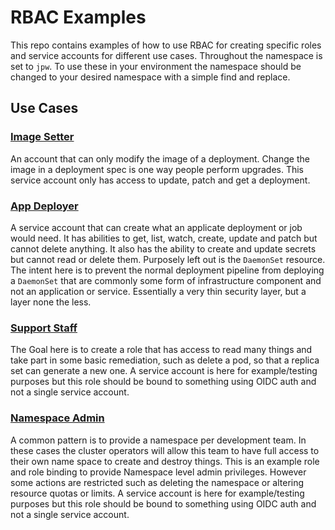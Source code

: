 # RBAC Examples
This repo contains examples of how to use RBAC for creating specific roles and service accounts for different use cases. Throughout the namespace is set to `jpw`. To use these in your environment the namespace should be changed to your desired namespace with a simple find and replace. 


## Use Cases
### [Image Setter](image-setter.yaml)
An account that can only modify the image of a deployment. Change the image in a deployment spec is one way people perform upgrades. This service account only has access to update, patch and get a deployment. 


### [App Deployer](app-deployer.yaml)
A service account that can create what an applicate deployment or job would need. It has abilities to get, list, watch, create, update and patch but cannot delete anything. It also has the ability to create and update secrets but cannot read or delete them. Purposely left out is the `DaemonSet` resource. The intent here is to prevent the normal deployment pipeline from deploying a `DaemonSet` that are commonly some form of infrastructure component and not an application or service. Essentially a very thin security layer, but a layer none the less. 


### [Support Staff](support-staff.yaml)
The Goal here is to create a role that has access to read many things and take part in some basic remediation, such as delete a pod, so that a replica set can generate a new one. A service account is here for example/testing purposes but this role should be bound to something using OIDC auth and not a single service account. 

### [Namespace Admin](ns-admin.yaml)
A common pattern is to provide a namespace per development team. In these cases the cluster operators will allow this team to have full access to their own name space to create and destroy things. This is an example role and role binding to provide Namespace level admin privileges. However some actions are restricted such as deleting the namespace or altering resource quotas or limits. A service account is here for example/testing purposes but this role should be bound to something using OIDC auth and not a single service account.